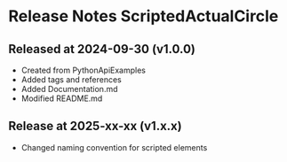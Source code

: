 # Release Notes ScriptedActualCircle

## Released at 2024-09-30 (v1.0.0)

* Created from PythonApiExamples
* Added tags and references
* Added Documentation.md
* Modified README.md

## Release at 2025-xx-xx (v1.x.x)

* Changed naming convention for scripted elements
